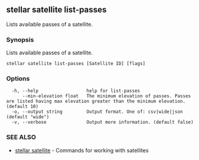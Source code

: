 ## stellar satellite list-passes

Lists available passes of a satellite.

### Synopsis

Lists available passes of a satellite.

```
stellar satellite list-passes [Satellite ID] [flags]
```

### Options

```
  -h, --help                  help for list-passes
      --min-elevation float   The minimum elevation of passes. Passes are listed having max elevation greater than the minimum elevation. (default 10)
  -o, --output string         Output format. One of: csv|wide|json (default "wide")
  -v, --verbose               Output more information. (default false)
```

### SEE ALSO

* [stellar satellite](stellar_satellite.md)	 - Commands for working with satellites

